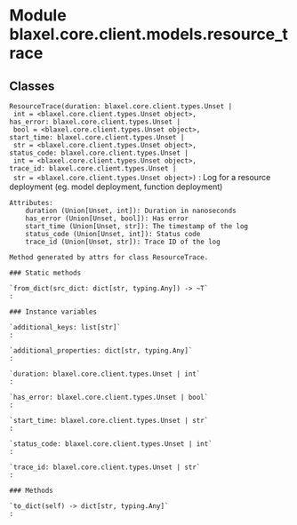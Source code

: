 Module blaxel.core.client.models.resource_trace
===============================================

Classes
-------

`ResourceTrace(duration: blaxel.core.client.types.Unset | int = <blaxel.core.client.types.Unset object>, has_error: blaxel.core.client.types.Unset | bool = <blaxel.core.client.types.Unset object>, start_time: blaxel.core.client.types.Unset | str = <blaxel.core.client.types.Unset object>, status_code: blaxel.core.client.types.Unset | int = <blaxel.core.client.types.Unset object>, trace_id: blaxel.core.client.types.Unset | str = <blaxel.core.client.types.Unset object>)`
:   Log for a resource deployment (eg. model deployment, function deployment)
    
    Attributes:
        duration (Union[Unset, int]): Duration in nanoseconds
        has_error (Union[Unset, bool]): Has error
        start_time (Union[Unset, str]): The timestamp of the log
        status_code (Union[Unset, int]): Status code
        trace_id (Union[Unset, str]): Trace ID of the log
    
    Method generated by attrs for class ResourceTrace.

    ### Static methods

    `from_dict(src_dict: dict[str, typing.Any]) ‑> ~T`
    :

    ### Instance variables

    `additional_keys: list[str]`
    :

    `additional_properties: dict[str, typing.Any]`
    :

    `duration: blaxel.core.client.types.Unset | int`
    :

    `has_error: blaxel.core.client.types.Unset | bool`
    :

    `start_time: blaxel.core.client.types.Unset | str`
    :

    `status_code: blaxel.core.client.types.Unset | int`
    :

    `trace_id: blaxel.core.client.types.Unset | str`
    :

    ### Methods

    `to_dict(self) ‑> dict[str, typing.Any]`
    :